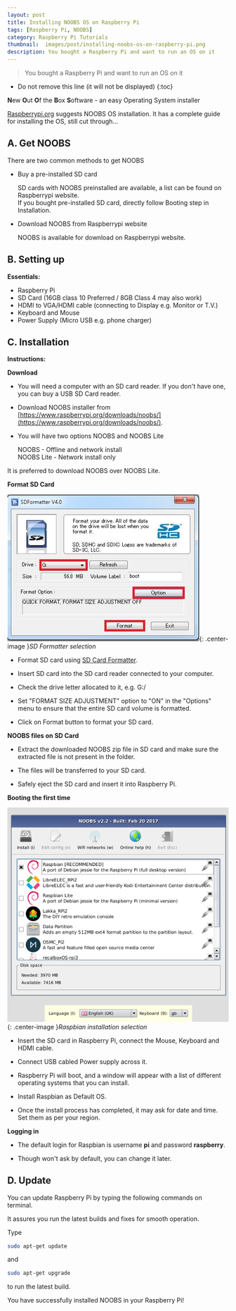 ```yaml
---
layout: post
title: Installing NOOBS OS on Raspberry Pi
tags: [Raspberry Pi, NOOBS]
category: Raspberry Pi Tutorials
thumbnail:  images/post/installing-noobs-os-on-raspberry-pi.png
description: You bought a Raspberry Pi and want to run an OS on it
---
```


>You bought a Raspberry Pi and want to run an OS on it

* Do not remove this line (it will not be displayed)
{:toc}

**N**ew **O**ut **O**f the **B**ox **S**oftware - an easy Operating System installer

[Raspberrypi.org](https://www.raspberrypi.org/) suggests NOOBS OS installation. It has a complete guide for installing the OS, still cut through...

## A. Get NOOBS

There are two common methods to get NOOBS

- Buy a pre-installed SD card

  SD cards with NOOBS preinstalled are available, a list can be found on Raspberrypi website.  
  If you bought pre-installed SD card, directly follow Booting step in Installation.
  
- Download NOOBS from Raspberrypi website

  NOOBS is available for download on Raspberrypi website.

## B. Setting up


**Essentials:**

* Raspberry Pi
* SD Card (16GB class 10 Preferred / 8GB Class 4 may also work)
* HDMI to VGA/HDMI cable (connecting to Display e.g. Monitor or T.V.)
* Keyboard and Mouse
* Power Supply (Micro USB e.g. phone charger)

## C. Installation

**Instructions:**

**Download**

* You will need a computer with an SD card reader. If you don't have one, you can buy a USB SD Card reader.

* Download NOOBS installer from [https://www.raspberrypi.org/downloads/noobs/](https://www.raspberrypi.org/downloads/noobs/).

* You will have two options NOOBS and NOOBS Lite

  NOOBS - Offline and network install    
  NOOBS Lite - Network install only

It is preferred to download NOOBS over NOOBS Lite.

**Format SD Card**

![SD Formatter selection](/images/post/SD_Formatter_4_instr.png "SD Formatter selection"){: .center-image }*SD Formatter selection*

* Format SD card using [SD Card Formatter](https://www.sdcard.org/downloads/formatter_4/).

* Insert SD card into the SD card reader connected to your computer.

* Check the drive letter allocated to it, e.g. G:/

* Set "FORMAT SIZE ADJUSTMENT" option to "ON" in the "Options" menu to ensure that the entire SD card volume is formatted.

* Click on Format button to format your SD card.

**NOOBS files on SD Card**

* Extract the downloaded NOOBS zip file in SD card and make sure the extracted file is not present in the folder.

* The files will be transferred to your SD card.

* Safely eject the SD card and insert it into Raspberry Pi.

**Booting the first time**

 ![Raspbian installation selection]( /images/post/noobs_raspbian_recom.png "Raspbian installation selection"){: .center-image }*Raspbian installation selection*

* Insert the SD card in Raspberry Pi, connect the Mouse, Keyboard and HDMI cable.

*  Connect USB cabled Power supply across it.

* Raspberry Pi will boot, and a window will appear with a list of different operating systems that you can install.

* Install Raspbian as Default OS.

* Once the install process has completed, it may ask for date and time. Set them as per your region.

**Logging in**

* The default login for Raspbian is username **pi** and password **raspberry**.

* Though won't ask by default, you can change it later.

## D. Update

You can update Raspberry Pi by typing the following commands on terminal.

It assures you run the latest builds and fixes for smooth operation.

Type

```bash
sudo apt-get update
```

and

```bash
sudo apt-get upgrade
```

to run the latest build.

You have successfully installed NOOBS in your Raspberry Pi!
